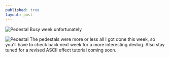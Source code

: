 ```yaml
---
published: true
layout: post
---
```


![Pedestal](http://i.imgur.com/gBLQsoK.gif)
Busy week unfortunately

<!--excerpt-->

![Pedestal](http://i.imgur.com/gBLQsoK.gif)
The pedestals were more or less all I got done this week, so you'll have to check back next week for a more interesting devlog. Also stay tuned for a revised ASCII effect tutorial coming soon.
